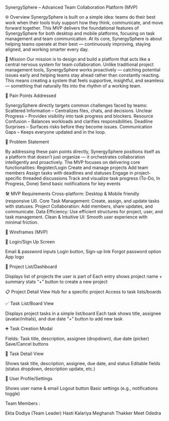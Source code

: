 SynergySphere – Advanced Team Collaboration Platform (MVP)

🌐 Overview
SynergySphere is built on a simple idea: teams do their best work when their tools truly support how they think, communicate, and move forward together.
This MVP delivers the foundational features of SynergySphere for both desktop and mobile platforms, focusing on task management and team communication.
At its core, SynergySphere is about helping teams operate at their best — continuously improving, staying aligned, and working smarter every day.

🎯 Mission
Our mission is to design and build a platform that acts like a central nervous system for team collaboration.
Unlike traditional project management tools, SynergySphere works proactively — catching potential issues early and helping teams stay ahead rather than constantly reacting.
This means creating a system that feels supportive, insightful, and seamless — something that naturally fits into the rhythm of a working team.

🚧 Pain Points Addressed

SynergySphere directly targets common challenges faced by teams:
Scattered Information – Centralizes files, chats, and decisions.
Unclear Progress – Provides visibility into task progress and blockers.
Resource Confusion – Balances workloads and clarifies responsibilities.
Deadline Surprises – Surfaces risks before they become issues.
Communication Gaps – Keeps everyone updated and in the loop.

📌 Problem Statement

By addressing these pain points directly, SynergySphere positions itself as a platform that doesn’t just organize — it orchestrates collaboration intelligently and proactively.
The MVP focuses on delivering core functionalities:
Register/Login
Create and manage projects
Add team members
Assign tasks with deadlines and statuses
Engage in project-specific threaded discussions
Track and visualize task progress (To-Do, In Progress, Done)
Send basic notifications for key events

🛠 MVP Requirements
Cross-platform: Desktop & Mobile friendly (responsive UI).
Core Task Management: Create, assign, and update tasks with statuses.
Project Collaboration: Add members, share updates, and communicate.
Data Efficiency: Use efficient structures for project, user, and task management.
Clean & Intuitive UI: Smooth user experience with minimal friction.

📱 Wireframes (MVP)

🔐 Login/Sign Up Screen

Email & password inputs
Login button, Sign-up link
Forgot password option
App logo

📂 Project List/Dashboard

Displays list of projects the user is part of
Each entry shows project name + summary stats
“+” button to create a new project

📋 Project Detail View
Hub for a specific project
Access to task lists/boards

✅ Task List/Board View

Displays project tasks in a simple list/board
Each task shows title, assignee (avatar/initials), and due date
“+” button to add new task

➕ Task Creation Modal

Fields: Task title, description, assignee (dropdown), due date (picker)
Save/Cancel buttons

📄 Task Detail View

Shows task title, description, assignee, due date, and status
Editable fields (status dropdown, description update, etc.)

👤 User Profile/Settings

Shows user name & email
Logout button
Basic settings (e.g., notifications toggle)


Team Members :

Ekta Dodiya (Team Leader)
Hasti Kalariya 
Meghansh Thakker
Meet Odedra
